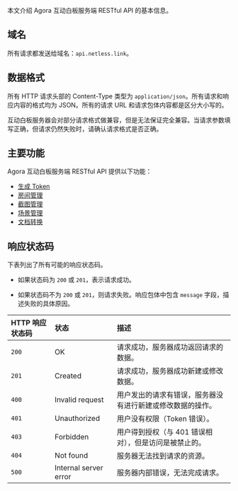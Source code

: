 本文介绍 Agora 互动白板服务端 RESTful API 的基本信息。

## 域名

所有请求都发送给域名：`api.netless.link`。

## 数据格式

所有 HTTP 请求头部的 Content-Type 类型为 `application/json`。所有请求和响应内容的格式均为 JSON。所有的请求 URL 和请求包体内容都是区分大小写的。

<div class="alert note">互动白板服务器会对部分请求格式做兼容，但是无法保证完全兼容。当请求参数填写正确，但请求仍然失败时，请确认请求格式是否正确。</div>

## 主要功能

Agora 互动白板服务端 RESTful API 提供以下功能：

- [生成 Token](/cn/whiteboard/generate_whiteboard_token?platform=RESTful)
- [房间管理](/cn/whiteboard/whiteboard_room_management)
- [截图管理](/cn/whiteboard/whiteboard_screenshot)
- [场景管理](/cn/whiteboard/whiteboard_scene_management)
- [文档转换](/cn/whiteboard/whiteboard_file_conversion)

## 响应状态码

下表列出了所有可能的响应状态码。

- 如果状态码为 `200` 或 `201`，表示请求成功。

- 如果状态码不为 `200` 或 `201`，则请求失败。响应包体中包含 `message` 字段，描述失败的具体原因。

| HTTP 响应状态码 | 状态                  | 描述                                                       |
| :-------------- | :-------------------- | :--------------------------------------------------------- |
| `200`           | OK                    | 请求成功，服务器成功返回请求的数据。                       |
| `201`           | Created               | 请求成功，服务器成功新建或修改数据。                       |
| `400`           | Invalid request       | 用户发出的请求有错误，服务器没有进行新建或修改数据的操作。 |
| `401`           | Unauthorized          | 用户没有权限（Token 错误）。                               |
| `403`           | Forbidden             | 用户得到授权（与 401 错误相对），但是访问是被禁止的。      |
| `404`           | Not found             | 服务器无法找到请求的资源。                                 |
| `500`           | Internal server error | 服务器内部错误，无法完成请求。                             |
